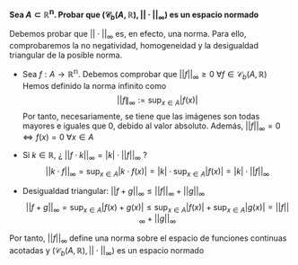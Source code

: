 **Sea $A\subset\mathbb{R^n}$. Probar que $(\mathcal{C}_b(A,\mathbb{R}), || \cdot ||_\infty )$ es un espacio normado**

Debemos probar que $|| \cdot ||_\infty$ es, en efecto, una norma. Para ello, comprobaremos la no negatividad, homogeneidad y la desigualdad triangular de la posible norma.

- Sea $f: A\rightarrow\mathbb{R^{n}}$. Debemos comprobar que $|| f ||_\infty\ge0 \ \forall f\in \mathcal{C}_b(A,\mathbb{R})$
Hemos definido la norma infinito como
$$||f\|_\infty := \sup_{x \in A} |f(x)|$$
Por tanto, necesariamente, se tiene que las imágenes son todas mayores e iguales que 0, debido al valor absoluto. Además, $|| f ||_\infty = 0 \iff f(x) = 0\ \forall x \in A$

- Si $k \in \mathbb{R}$, ¿ $|| f \cdot k ||_\infty = |k|\cdot || f ||_\infty$ ?
$$||k \cdot f ||_\infty = \sup_{x \in A} |k \cdot f(x)| = |k| \cdot \sup_{x \in A} |f(x)| = |k| \cdot ||f||_\infty$$

- Desigualdad triangular: $|| f+g ||_\infty \le || f ||_\infty + || g ||_\infty$
$$||f+g||_\infty = \sup_{x \in A} |f(x)+g(x)| \le \sup_{x \in A} |f(x)| + \sup_{x \in A} |g(x)| = || f ||_\infty + || g ||_\infty$$

Por tanto, $||f||_\infty$ define una norma sobre el espacio de funciones continuas acotadas y $(\mathcal{C}_b(A,\mathbb{R}), || \cdot ||_\infty )$ es un espacio normado
